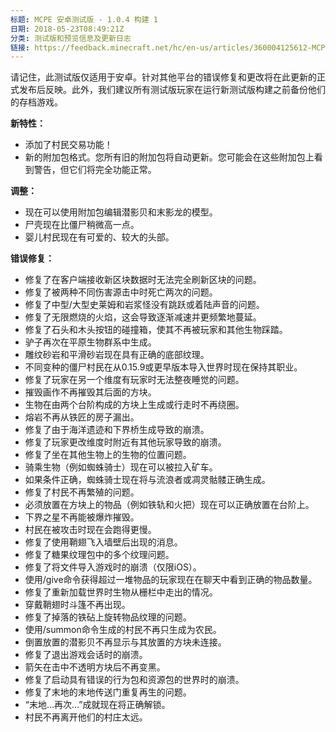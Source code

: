 ```yaml
---
标题: MCPE 安卓测试版 - 1.0.4 构建 1
日期: 2018-05-23T08:49:21Z
分类: 测试版和预览信息及更新日志
链接: https://feedback.minecraft.net/hc/en-us/articles/360004125612-MCPE-Android-Beta-1-0-4-Build-1
---
```


请记住，此测试版仅适用于安卓。针对其他平台的错误修复和更改将在此更新的正式发布后反映。此外，我们建议所有测试版玩家在运行新测试版构建之前备份他们的存档游戏。

**新特性：**

- 添加了村民交易功能！
- 新的附加包格式。您所有旧的附加包将自动更新。您可能会在这些附加包上看到警告，但它们将完全功能正常。

**调整：**

- 现在可以使用附加包编辑潜影贝和末影龙的模型。
- 尸壳现在比僵尸稍微高一点。
- 婴儿村民现在有可爱的、较大的头部。

**错误修复：**

- 修复了在客户端接收新区块数据时无法完全刷新区块的问题。
- 修复了被两种不同伤害源击中时死亡两次的问题。
- 修复了中型/大型史莱姆和岩浆怪没有跳跃或着陆声音的问题。
- 修复了无限燃烧的火焰，这会导致逐渐减速并更频繁地蔓延。
- 修复了石头和木头按钮的碰撞箱，使其不再被玩家和其他生物踩踏。
- 驴子再次在平原生物群系中生成。
- 雕纹砂岩和平滑砂岩现在具有正确的底部纹理。
- 不同变种的僵尸村民在从0.15.9或更早版本导入世界时现在保持其职业。
- 修复了玩家在另一个维度有玩家时无法整夜睡觉的问题。
- 摧毁画作不再摧毁其后面的方块。
- 生物在由两个台阶构成的方块上生成或行走时不再绕圈。
- 熔岩不再从铁匠的房子漏出。
- 修复了由于海洋遗迹和下界桥生成导致的崩溃。
- 修复了玩家更改维度时附近有其他玩家导致的崩溃。
- 修复了坐在其他生物上的生物的位置问题。
- 骑乘生物（例如蜘蛛骑士）现在可以被拉入矿车。
- 如果条件正确，蜘蛛骑士现在将与流浪者或凋灵骷髅正确生成。
- 修复了村民不再繁殖的问题。
- 必须放置在方块上的物品（例如铁轨和火把）现在可以正确放置在台阶上。
- 下界之星不再能被爆炸摧毁。
- 村民在被攻击时现在会跑得更慢。
- 修复了使用鞘翅飞入墙壁后出现的消息。
- 修复了糖果纹理包中的多个纹理问题。
- 修复了将文件导入游戏时的崩溃（仅限iOS）。
- 使用/give命令获得超过一堆物品的玩家现在在聊天中看到正确的物品数量。
- 修复了重新加载世界时生物从栅栏中走出的情况。
- 穿戴鞘翅时斗篷不再出现。
- 修复了掉落的铁砧上旋转物品纹理的问题。
- 使用/summon命令生成的村民不再只生成为农民。
- 倒置放置的潜影贝不再显示与其放置的方块未连接。
- 修复了退出游戏会话时的崩溃。
- 箭矢在击中不透明方块后不再变黑。
- 修复了启动具有错误的行为包和资源包的世界时的崩溃。
- 修复了末地的末地传送门重复再生的问题。
- “末地…再次…”成就现在将正确解锁。
- 村民不再离开他们的村庄太远。
